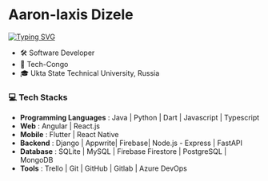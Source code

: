 # Aaron-laxis Dizele

[![Typing SVG](https://readme-typing-svg.herokuapp.com?font=ubuntu&duration=7000&color=833C9F&center=true&lines=Welcome+to+my+Github+Profile%F0%9F%A4%A9;Over+6+years+of+programming%F0%9F%92%BB)](https://git.io/typing-svg)

- 🛠 Software Developer 
- 💼 Tech-Congo
- 🎓 Ukta State Technical University, Russia

### 💻 Tech Stacks

- **Programming Languages** : Java | Python | Dart | Javascript | Typescript
- **Web** : Angular | React.js
- **Mobile** : Flutter | React Native
- **Backend** : Django | Appwrite| Firebase| Node.js - Express | FastAPI
- **Database** : SQLite | MySQL | Firebase Firestore | PostgreSQL | MongoDB
- **Tools** : Trello | Git | GitHub | Gitlab | Azure DevOps 
